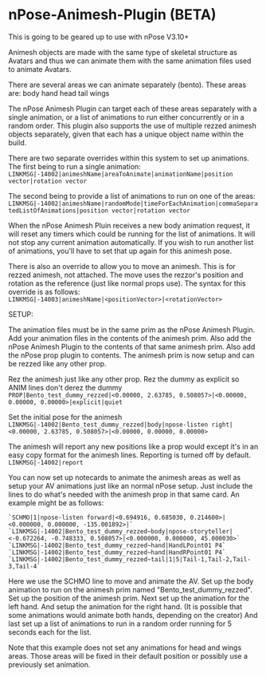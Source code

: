 # nPose-Animesh-Plugin (BETA)
This is going to be geared up to use with nPose V3.10+ 

Animesh objects are made with the same type of skeletal structure as Avatars and thus we can animate them with the same animation files used to animate Avatars.

There are several areas we can animate separately (bento).  These areas are:
    body
    hand
    head
    tail
    wings
    
The nPose Animesh Plugin can target each of these areas separately with a single animation, or a list of animations to run either concurrently or in a random order.  This plugin also supports the use of multiple rezzed animesh objects separately, given that each has a unique object name within the build.

There are two separate overrides within this system to set up animations.  
The first being to run a single animation:        
    `LINKMSG|-14002|animeshName|areaToAnimate|animationName|position vector|rotation vector`
    
The second being to provide a list of animations to run on one of the areas:        
    `LINKMSG|-14002|animeshName|randomMode|timeForEachAnimation|commaSeparatedListOfAnimations|position vector|rotation vector`
    
When the nPose Animesh Pluin receives a new body animation request, it will reset any timers which could be running for the list of animations.  It will not stop any current animation automatically.  If you wish to run another list of animations, you'll have to set that up again for this animesh pose.

    
    
There is also an override to allow you to move an animesh.  This is for rezzed animesh, not attached.  The move uses the rezzor's position and rotation as the reference (just like normal props use).
The syntax for this override is as follows:        
    `LINKMSG|-14003|animeshName|<positionVector>|<rotationVector>`
    
    
    
SETUP:

The animation files must be in the same prim as the nPose Animesh Plugin.  Add your animation files in the contents of the animesh prim.  Also add the nPose Animesh Plugin to the contents of that same animesh prim.  Also add the nPose prop plugin to contents.  The animesh prim is now setup and can be rezzed like any other prop.

Rez the animesh just like any other prop.
Rez the dummy as explicit so ANIM lines don't derez the dummy        
    `PROP|Bento_test_dummy_rezzed|<0.00000, 2.63785, 0.508057>|<0.00000, 0.00000, 0.00000>|explicit|quiet`

Set the initial pose for the animesh        
    `LINKMSG|-14002|Bento_test_dummy_rezzed|body|npose-listen right|<0.00000, 2.63785, 0.508057>|<0.00000, 0.00000, 0.00000>`

The animesh will report any new positions like a prop would except it's in an easy copy format for the animesh lines.  Reporting is turned off by default.        
    `LINKMSG|-14002|report`


You can now set up notecards to animate the animesh areas as well as setup your AV animations just like an normal nPose setup.  Just include the lines to do what's needed with the animesh prop in that same card.  An example might be as follows:        

    `SCHMO|1|npose-listen forward|<0.694916, 0.685030, 0.214600>|<0.000000, 0.000000, -135.001892>|`        
    `LINKMSG|-14002|Bento_test_dummy_rezzed~body|npose-storyteller|<-0.672264, -0.748333, 0.508057>|<0.000000, 0.000000, 45.000030>`        
    `LINKMSG|-14002|Bento_test_dummy_rezzed~hand|HandLPoint01 P4`        
    `LINKMSG|-14002|Bento_test_dummy_rezzed~hand|HandRPoint01 P4`        
    `LINKMSG|-14002|Bento_test_dummy_rezzed~tail|1|5|Tail-1,Tail-2,Tail-3,Tail-4`        
    

Here we use the SCHMO line to move and animate the AV.
Set up the body animation to run on the animesh prim named "Bento_test_dummy_rezzed".
Set up the position of the animesh prim.
Next set up the animation for the left hand.
And setup the animation for the right hand.  (It is possible that some animations would animate both hands, depending on the creator)
And last set up a list of animations to run in a random order running for 5 seconds each for the list.
    
Note that this example does not set any animations for head and wings areas.  Those areas will be fixed in their default position or possibly use a previously set animation.

